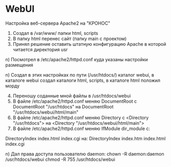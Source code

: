 # WebUI
Настройка веб-сервера Apache2 на "КРОНОС"
1) Создал в /var/www/ папки html, scripts
2) В папку html перенес сайт (папку main с проектом)
3) Принял решение оставить штатную конфигурацию Apache в которой читается директория usr

n) Посмотрел в /etc/apache2/httpd.conf куда указаны настройки размещения

n) Создал в этих настройках по пути (/usr/htdocs/) каталог webui, в каталоге webui создал каталоги html, scripts, в каталоге html положил морду

4) Переношу соданные мной файлы в /usr/htdocs/webui
5) В файле /etc/apache2/httpd.conf меняю DocumentRoot с DocumentRoot "/usr/htdocs" на DocumentRoot "/usr/htdocs/webui/html/main"
6) В файле /etc/apache2/httpd.conf меняю Directory с <Directory "/usr/htdocs"> на <Directory "/usr/htdocs/webui/html/main">
7) В файле /etc/apache2/httpd.conf меняю IfModule dir_module с:
<IfModule dir_module>
    DirectoryIndex index.html index.cgi
</IfModule>
на:
<IfModule dir_module>
    DirectoryIndex index.htm index.html index.cgi
</IfModule>

n) Дал права доступа пользователю daemon:
chown -R daemon:daemon /usr/htdocs/webui
chmod -R 755 /usr/htdocs/webui

